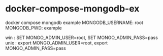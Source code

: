 # docker-compose-mongodb-ex
docker compose mongodb example
MONGODB_USERNAME: root
MONGODB_PWD: example

win : SET MONGO_ADMIN_USER=root, SET MONGO_ADMIN_PASS=pass
unix : export MONGO_ADMIN_USER=root, export MONGO_ADMIN_PASS=pass
